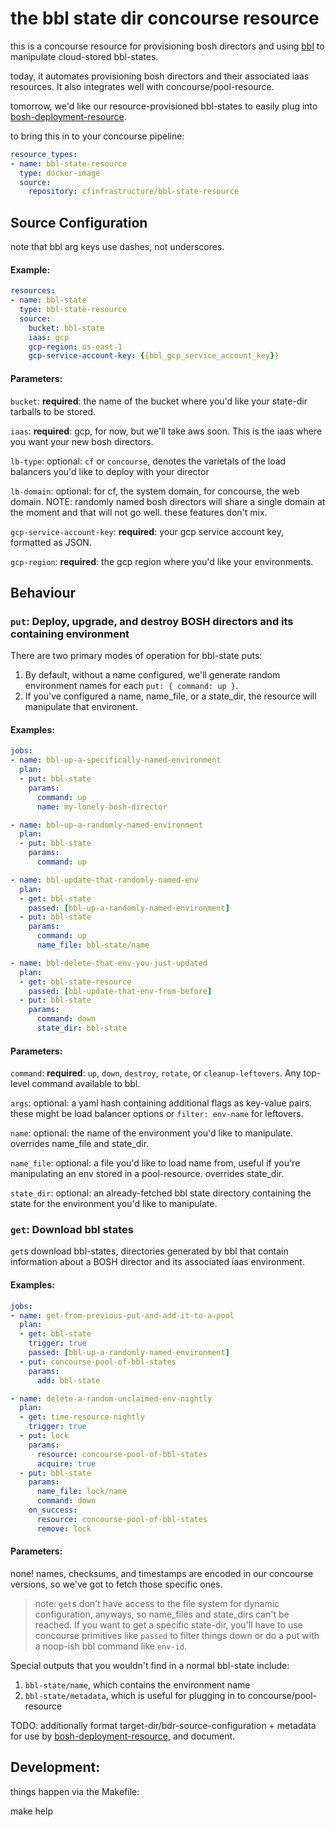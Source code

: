 # the bbl state dir concourse resource
this is a concourse resource for provisioning bosh directors and using [bbl](https://github.com/cloudfoundry/bosh-bootloader) to manipulate cloud-stored bbl-states.

today, it automates provisioning bosh directors and their associated iaas resources. It also integrates well with concourse/pool-resource.

tomorrow, we'd like our resource-provisioned bbl-states to easily plug into [bosh-deployment-resource](https://github.com/cloudfoundry/bosh-deployment-resource).

to bring this in to your concourse pipeline:
```yaml
resource_types:
- name: bbl-state-resource
  type: docker-image
  source:
    repository: cfinfrastructure/bbl-state-resource
```

## Source Configuration
note that bbl arg keys use dashes, not underscores.
#### Example:
```yaml
resources:
- name: bbl-state
  type: bbl-state-resource
  source:
    bucket: bbl-state
    iaas: gcp
    gcp-region: us-east-1
    gcp-service-account-key: {{bbl_gcp_service_account_key}}
```
#### Parameters:
`bucket`: **required**: the name of the bucket where you'd like your state-dir tarballs to be stored.

`iaas`: **required**: gcp, for now, but we'll take aws soon. This is the iaas where you want your new bosh directors.

`lb-type`: optional: `cf` or `concourse`, denotes the varietals of the load balancers you'd like to deploy with your director

`lb-domain`: optional: for cf, the system domain, for concourse, the web domain. NOTE: randomly named bosh directors will share a single domain at the moment and that will not go well. these features don't mix.

`gcp-service-account-key`: **required**: your gcp service account key, formatted as JSON.

`gcp-region`: **required**: the gcp region where you'd like your environments.

## Behaviour
### `put`: Deploy, upgrade, and destroy BOSH directors and its containing environment

There are two primary modes of operation for bbl-state puts:
1. By default, without a name configured, we'll generate random environment names for each `put: { command: up }`.
1. If you've configured a name, name_file, or a state_dir, the resource will manipulate that environent.

#### Examples:
```yaml
jobs:
- name: bbl-up-a-specifically-named-environment
  plan:
  - put: bbl-state
    params:
      command: up
      name: my-lonely-bosh-director

- name: bbl-up-a-randomly-named-environment
  plan:
  - put: bbl-state
    params:
      command: up

- name: bbl-update-that-randomly-named-env
  plan:
  - get: bbl-state
    passed: [bbl-up-a-randomly-named-environment]
  - put: bbl-state
    params:
      command: up
      name_file: bbl-state/name

- name: bbl-delete-that-env-you-just-updated
  plan:
  - get: bbl-state-resource
    passed: [bbl-update-that-env-from-before]
  - put: bbl-state
    params:
      command: down
      state_dir: bbl-state
```
#### Parameters:

`command`: **required**: `up`, `down`, `destroy`, `rotate`, or `cleanup-leftovers`. Any top-level command available to bbl.

`args`: optional: a yaml hash containing additional flags as key-value pairs. these might be load balancer options or `filter: env-name` for leftovers.

`name`: optional: the name of the environment you'd like to manipulate. overrides name_file and state_dir.

`name_file`: optional: a file you'd like to load name from, useful if you're manipulating an env stored in a pool-resource. overrides state_dir.

`state_dir`: optional: an already-fetched bbl state directory containing the state for the environment you'd like to manipulate.

### `get`: Download bbl states

`get`s download bbl-states, directories generated by bbl that contain information about a BOSH director and its associated iaas environment.

#### Examples:
```yaml
jobs:
- name: get-from-previous-put-and-add-it-to-a-pool
  plan:
  - get: bbl-state
    trigger: true
    passed: [bbl-up-a-randomly-named-environment]
  - put: concourse-pool-of-bbl-states
    params:
      add: bbl-state

- name: delete-a-random-unclaimed-env-nightly
  plan:
  - get: time-resource-nightly
    trigger: true
  - put: lock
    params:
      resource: concourse-pool-of-bbl-states
      acquire: true
  - put: bbl-state
    params:
      name_file: lock/name
      command: down
    on_success:
      resource: concourse-pool-of-bbl-states
      remove: lock
```
#### Parameters:
none! names, checksums, and timestamps are encoded in our concourse versions, so we've got to fetch those specific ones.
> note: `get`s don't have access to the file system for dynamic configuration, anyways, so name_files and state_dirs can't be reached.
If you want to get a specific state-dir, you'll have to use concourse primitives like `passed` to filter things down or do a put with a noop-ish bbl command like `env-id`.

Special outputs that you wouldn't find in a normal bbl-state include:
1. `bbl-state/name`, which contains the environment name
1. `bbl-state/metadata`, which is useful for plugging in to concourse/pool-resource

TODO: additionally format target-dir/bdr-source-configuration + metadata for use by [bosh-deployment-resource](https://github.com/cloudfoundry/bosh-deployment-resource), and document.

## Development:

things happen via the Makefile:

make help
